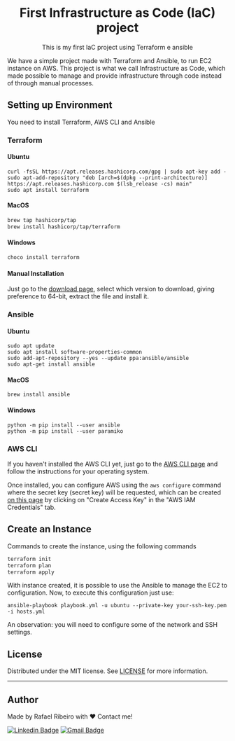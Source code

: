 <h1 align = "center">First Infrastructure as Code (IaC) project</h1>
<p align = "center">This is my first IaC project using Terraform e ansible</p>

We have a simple project made with Terraform and Ansible, to run EC2 instance on AWS. This project is what we call Infrastructure as Code, which made possible to manage and provide infrastructure through code instead of through manual processes.

## Setting up Environment
You need to install Terraform, AWS CLI and Ansible
### Terraform
#### Ubuntu
```
curl -fsSL https://apt.releases.hashicorp.com/gpg | sudo apt-key add -
sudo apt-add-repository "deb [arch=$(dpkg --print-architecture)] https://apt.releases.hashicorp.com $(lsb_release -cs) main"
sudo apt install terraform
```
####  MacOS
```bash
brew tap hashicorp/tap
brew install hashicorp/tap/terraform

```
#### Windows
```bash
choco install terraform
```
#### Manual Installation

Just go to the [download page](https://developer.hashicorp.com/terraform/downloads), select which version to download, giving preference to 64-bit, extract the file and install it.
### Ansible
#### Ubuntu
```
sudo apt update
sudo apt install software-properties-common
sudo add-apt-repository --yes --update ppa:ansible/ansible
sudo apt-get install ansible
```
#### MacOS
```
brew install ansible
```

#### Windows
```
python -m pip install --user ansible
python -m pip install --user paramiko
```

### AWS CLI
If you haven't installed the AWS CLI yet, just go to the [AWS CLI page](https://docs.aws.amazon.com/pt_br/cli/latest/userguide/install-cliv2.html) and follow the instructions for your operating system.

Once installed, you can configure AWS using the `aws configure` command where the secret key (secret key) will be requested, which can be created [on this page](https://console.aws.amazon.com/iam/home?#/security_credentials) by clicking on "Create Access Key" in the "AWS IAM Credentials" tab.

## Create an Instance

Commands to create the instance, using the following commands
```bash
terraform init
terraform plan
terraform apply

```

With instance created, it is possible to use the Ansible to manage the EC2 to configuration. Now, to execute this configuration just use:
```
ansible-playbook playbook.yml -u ubuntu --private-key your-ssh-key.pem -i hosts.yml
```

An observation: you will need to configure some of the network and SSH settings.

## License
Distributed under the MIT license. See [LICENSE](LICENSE) for more information.

  ---
## Author

Made by Rafael Ribeiro with ❤️ Contact me!

  [![Linkedin Badge](https://img.shields.io/badge/-Rafael-blue?style=flat-square&logo=Linkedin&logoColor=white&link=https://www.linkedin.com/in/tgmarinho/)](https://www.linkedin.com/in/rafael-mgr/)
  [![Gmail Badge](https://img.shields.io/badge/-Gmail-red?style=flat-square&link=mailto:nelsonsantosaraujo@hotmail.com)](mailto:ribeirorafaelmatehus@gmail.com)